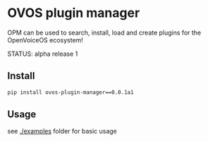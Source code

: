 # OVOS plugin manager

OPM can be used to search, install, load and create plugins for the OpenVoiceOS ecosystem!

STATUS: alpha release 1

## Install

```bash
pip install ovos-plugin-manager==0.0.1a1
```

## Usage

see [./examples](examples) folder for basic usage